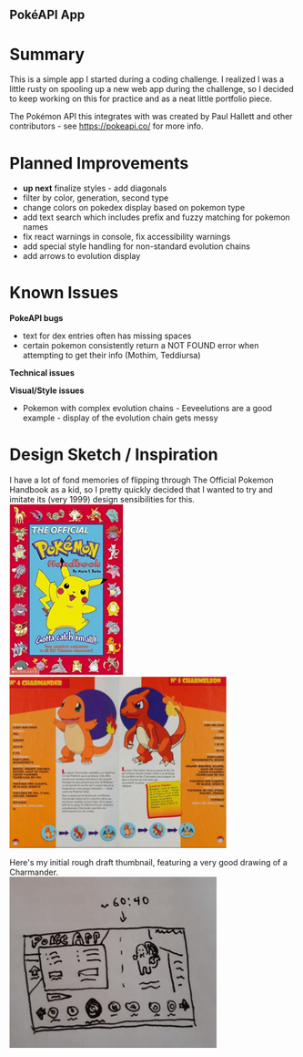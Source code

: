 ## PokéAPI App

# Summary

This is a simple app I started during a coding challenge. I realized I was a little rusty on spooling up a new web app during the challenge, so I decided to keep working on this for practice and as a neat little portfolio piece.

The Pokémon API this integrates with was created by Paul Hallett and other contributors - see https://pokeapi.co/ for more info.

# Planned Improvements

-   **up next** finalize styles - add diagonals
-   filter by color, generation, second type
-   change colors on pokedex display based on pokemon type
-   add text search which includes prefix and fuzzy matching for pokemon names
-   fix react warnings in console, fix accessibility warnings
-   add special style handling for non-standard evolution chains
-   add arrows to evolution display

# Known Issues

**PokeAPI bugs**

-   text for dex entries often has missing spaces
-   certain pokemon consistently return a NOT FOUND error when attempting to get their info (Mothim, Teddiursa)

**Technical issues**

**Visual/Style issues**

-   Pokemon with complex evolution chains - Eeveelutions are a good example - display of the evolution chain gets messy

# Design Sketch / Inspiration

I have a lot of fond memories of flipping through The Official Pokemon Handbook as a kid, so I pretty quickly decided that I wanted to try and imitate its (very 1999) design sensibilities for this.
</br>
<img src="./public/images/pokemonHandbook.jpg" alt="Official Pokemon Handbook (1999) by Maria S. Barbo" height="300px"/>
<img src="./public/images/pageLayout.PNG" alt="Spread from Official Pokemon Handbook" height="300px"/>

Here's my initial rough draft thumbnail, featuring a very good drawing of a Charmander.
</br>
<img src="./public/images/pokeAppSketch.jpg" alt="Thumbnail design sketch" height="300px"/>
